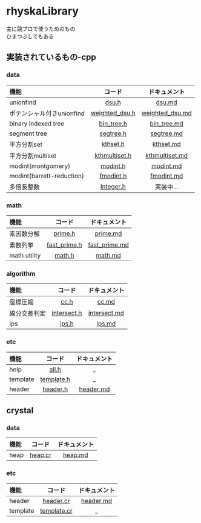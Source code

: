 # rhyskaLibrary
主に競プロで使うためのもの  
ひまつぶしでもある
## 実装されているもの-cpp
### data
|機能|コード|ドキュメント|
|:--|:--:|:--:|
|unionfind|[dsu.h](src/data/dsu.h)|[dsu.md](docs/data/dsu.md)|
|ポテンシャル付きunionfind|[weighted_dsu.h](src/data/weighted_dsu.h)|[weighted_dsu.md](docs/data/weighted_dsu.md)|
|binary indexed tree|[bin_tree.h](src/data/bin_tree.h)|[bin_tree.md](docs/data/bin_tree.md)|
|segment tree|[segtree.h](src/data/segtree.h)|[segtree.md](docs/data/segtree.md)|
|平方分割set|[kthset.h](src/data/kthset.h)|[kthset.md](docs/data/kthset.md)|
|平方分割multiset|[kthmultiset.h](src/data/kthmultiset.h)|[kthmultiset.md](docs/data/kthmultiset.md)|
|modint(montgomery)|[modint.h](src/data/modint.h)|[modint.md](docs/data/modint.md)|
|modint(barrett-reduction)|[fmodint.h](src/data/fmodint.h)|[fmodint.md](docs/data/fmodint.md)|
|多倍長整数|[Integer.h](src/data/Integer.h)|実装中...|
### math
|機能|コード|ドキュメント|
|:--|:--:|:--:|
|素因数分解|[prime.h](src/math/prime.h)|[prime.md](docs/math/prime.md)|
|素数列挙|[fast_prime.h](src/math/fast_prime.h)|[fast_prime.md](docs/math/fast_prime.md)|
|math utility|[math.h](src/math/math.h)|[math.md](docs/math/math.md)|
### algorithm
|機能|コード|ドキュメント|
|:--|:--:|:--:|
|座標圧縮|[cc.h](src/algo/cc.h)|[cc.md](docs/algo/cc.md)|
|線分交差判定|[intersect.h](src/algo/intersect.h)|[intersect.md](docs/algo/intersect.md)|
|lps|[lps.h](src/algo/lps.h)|[lps.md](docs/algo/lps.md)|
### etc
|機能|コード|ドキュメント|
|:--|:--:|:--:|
|help|[all.h](src/all.h)|_|
|template|[template.h](src/template.h)|_|
|header|[header.h](src/header.h)|[header.md](docs/header.md)|
## crystal
### data
|機能|コード|ドキュメント|
|:--|:--:|:--:|
|heap|[heap.cr](crystal/src/data/heap.cr)|[heap.md](crystal/docs/data/heap.md)|
### etc
|機能|コード|ドキュメント|
|:--|:--:|:--:|
|header|[header.cr](crystal/src/header.cr)|[header.md](crystal/docs/header.md)|
|template|[template.cr](crystal/src/template.cr)|_|
